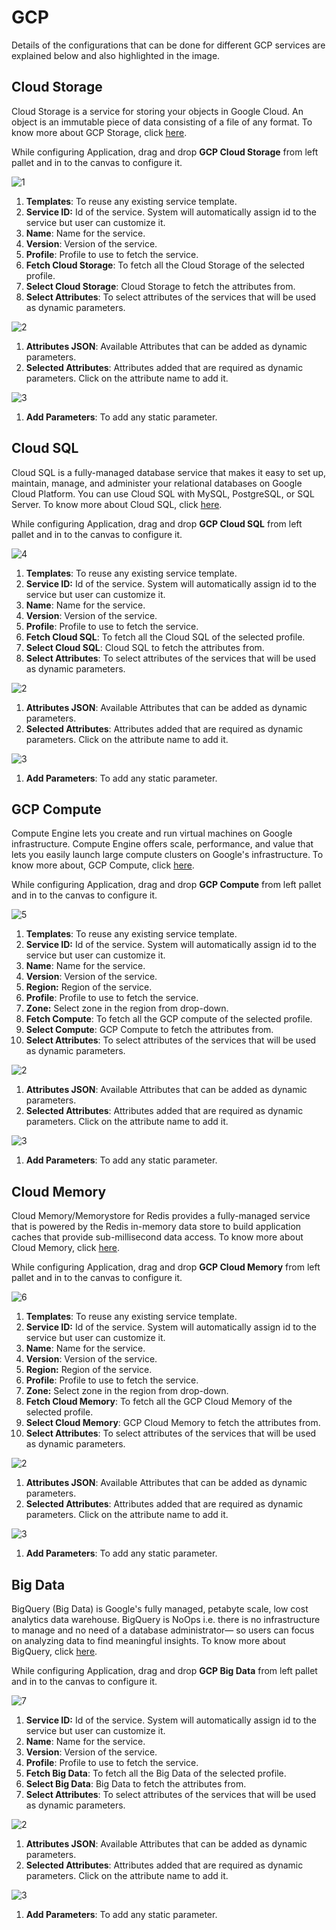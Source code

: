 # GCP

Details of the configurations that can be done for different GCP services are explained below and also highlighted in the image.

## Cloud Storage

Cloud Storage is a service for storing your objects in Google Cloud. An object is an immutable piece of data consisting of a file of any format. To know more about GCP Storage, click [here](https://cloud.google.com/storage). 

While configuring Application, drag and drop **GCP Cloud Storage** from left pallet and in to the canvas to configure it.

![1](imgs/1.jpg)

1. **Templates**: To reuse any existing service template.
2. **Service ID:** Id of the service. System will automatically assign id to the service but user can customize it.
3. **Name**: Name for the service.
4. **Version**: Version of the service.
5. **Profile**: Profile to use to fetch the service. 
6. **Fetch Cloud Storage**: To fetch all the Cloud Storage of the selected profile. 
7. **Select Cloud Storage**: Cloud Storage to fetch the attributes from.
8. **Select Attributes**: To select attributes of the services that will be used as dynamic parameters.

![2](/imgs/2.jpg)

1. **Attributes JSON**: Available Attributes that can be added as dynamic parameters. 
2. **Selected Attributes**: Attributes added that are required as dynamic parameters. Click on the attribute name to add it.

![3](imgs/3.jpg)

1. **Add Parameters**: To add any static parameter. 

## Cloud SQL

Cloud SQL is a fully-managed database service that makes it easy to set up, maintain, manage, and administer your relational databases on Google Cloud Platform. You can use Cloud SQL with MySQL, PostgreSQL, or SQL Server. To know more about Cloud SQL, click [here](https://cloud.google.com/sql). 

While configuring Application, drag and drop **GCP Cloud SQL** from left pallet and in to the canvas to configure it.

![4](imgs/4.jpg)

1. **Templates**: To reuse any existing service template.
2. **Service ID:** Id of the service. System will automatically assign id to the service but user can customize it.
3. **Name**: Name for the service.
4. **Version**: Version of the service.
5. **Profile**: Profile to use to fetch the service. 
6. **Fetch Cloud SQL**: To fetch all the Cloud SQL of the selected profile. 
7. **Select Cloud SQL**: Cloud SQL to fetch the attributes from.
8. **Select Attributes**: To select attributes of the services that will be used as dynamic parameters.

![2](imgs/2.jpg)

1. **Attributes JSON**: Available Attributes that can be added as dynamic parameters. 
2. **Selected Attributes**: Attributes added that are required as dynamic parameters. Click on the attribute name to add it.

![3](imgs/3.jpg)

1. **Add Parameters**: To add any static parameter. 

## GCP Compute

Compute Engine lets you create and run virtual machines on Google infrastructure. Compute Engine offers scale, performance, and value that lets you easily launch large compute clusters on Google's infrastructure. To know more about, GCP Compute, click [here](https://cloud.google.com/compute).

While configuring Application, drag and drop **GCP Compute** from left pallet and in to the canvas to configure it.

![5](imgs/5.jpg)

1. **Templates**: To reuse any existing service template.
2. **Service ID:** Id of the service. System will automatically assign id to the service but user can customize it.
3. **Name**: Name for the service.
4. **Version**: Version of the service.
5. **Region:** Region of the service.
6. **Profile**: Profile to use to fetch the service. 
7. **Zone:** Select zone in the region from drop-down.
8. **Fetch Compute**: To fetch all the GCP compute of the selected profile. 
9. **Select Compute**: GCP Compute to fetch the attributes from.
10. **Select Attributes**: To select attributes of the services that will be used as dynamic parameters.

![2](imgs/2.jpg)

1. **Attributes JSON**: Available Attributes that can be added as dynamic parameters. 
2. **Selected Attributes**: Attributes added that are required as dynamic parameters. Click on the attribute name to add it.

![3](imgs/3.jpg)

1. **Add Parameters**: To add any static parameter. 

## Cloud Memory

Cloud Memory/Memorystore for Redis provides a fully-managed service that is powered by the Redis in-memory data store to build application caches that provide sub-millisecond data access. To know more about Cloud Memory, click [here](https://cloud.google.com/memorystore).

While configuring Application, drag and drop **GCP Cloud Memory** from left pallet and in to the canvas to configure it.

![6](imgs/6.jpg)

1. **Templates**: To reuse any existing service template.
2. **Service ID:** Id of the service. System will automatically assign id to the service but user can customize it.
3. **Name**: Name for the service.
4. **Version**: Version of the service.
5. **Region:** Region of the service.
6. **Profile**: Profile to use to fetch the service. 
7. **Zone:** Select zone in the region from drop-down.
8. **Fetch Cloud Memory**: To fetch all the GCP Cloud Memory of the selected profile. 
9. **Select Cloud Memory**: GCP Cloud Memory to fetch the attributes from.
10. **Select Attributes**: To select attributes of the services that will be used as dynamic parameters.

![2](imgs/2.jpg)

1. **Attributes JSON**: Available Attributes that can be added as dynamic parameters. 
2. **Selected Attributes**: Attributes added that are required as dynamic parameters. Click on the attribute name to add it.

![3](imgs/3.jpg)

1. **Add Parameters**: To add any static parameter. 

## Big Data

BigQuery (Big Data) is Google's fully managed, petabyte scale, low cost analytics data warehouse. BigQuery is NoOps i.e. there is no infrastructure to manage and no need of a database administrator— so users can focus on analyzing data to find meaningful insights. To know more about BigQuery, click [here](https://cloud.google.com/bigquery). 

While configuring Application, drag and drop **GCP Big Data** from left pallet and in to the canvas to configure it.

![7](imgs/7.jpg)

1. **Service ID:** Id of the service. System will automatically assign id to the service but user can customize it.
2. **Name**: Name for the service.
3. **Version**: Version of the service.
4. **Profile**: Profile to use to fetch the service. 
5. **Fetch Big Data**: To fetch all the Big Data of the selected profile. 
6. **Select Big Data**: Big Data to fetch the attributes from.
7. **Select Attributes**: To select attributes of the services that will be used as dynamic parameters.

![2](imgs/2.jpg)

1. **Attributes JSON**: Available Attributes that can be added as dynamic parameters. 
2. **Selected Attributes**: Attributes added that are required as dynamic parameters. Click on the attribute name to add it.

![3](imgs/3.jpg)

1. **Add Parameters**: To add any static parameter. 